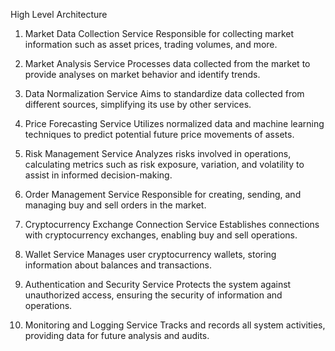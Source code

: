 High Level Architecture

1. Market Data Collection Service
Responsible for collecting market information such as asset prices, trading volumes, and more.

2. Market Analysis Service
Processes data collected from the market to provide analyses on market behavior and identify trends.

3. Data Normalization Service
Aims to standardize data collected from different sources, simplifying its use by other services.

4. Price Forecasting Service
Utilizes normalized data and machine learning techniques to predict potential future price movements of assets.

5. Risk Management Service
Analyzes risks involved in operations, calculating metrics such as risk exposure, variation, and volatility to assist in informed decision-making.

6. Order Management Service
Responsible for creating, sending, and managing buy and sell orders in the market.

7. Cryptocurrency Exchange Connection Service
Establishes connections with cryptocurrency exchanges, enabling buy and sell operations.

8. Wallet Service
Manages user cryptocurrency wallets, storing information about balances and transactions.

9. Authentication and Security Service
Protects the system against unauthorized access, ensuring the security of information and operations.

10. Monitoring and Logging Service
Tracks and records all system activities, providing data for future analysis and audits.
